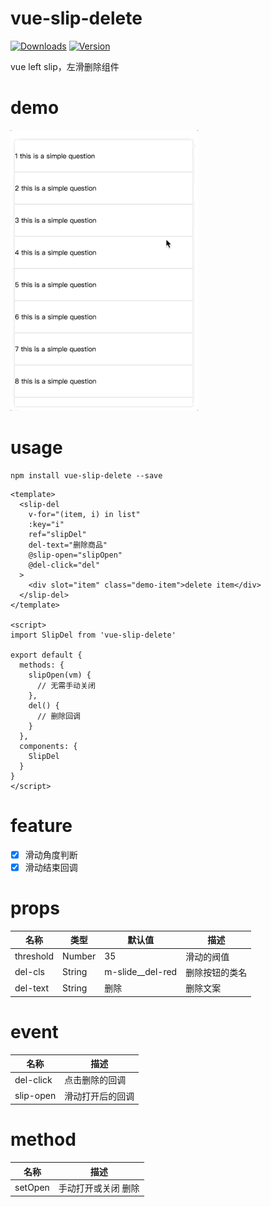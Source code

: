 # vue-slip-delete
<p>
  <a href="https://www.npmjs.com/package/vue-slip-delete"><img src="https://img.shields.io/npm/dm/vue-slip-delete.svg" alt="Downloads"></a>
  <a href="https://www.npmjs.com/package/vue-slip-delete"><img src="https://img.shields.io/npm/v/vue-slip-delete.svg" alt="Version"></a>
</p>

vue left slip，左滑删除组件

# demo

<img src="./src/assets/demo.gif" width="300px">

# usage
```
npm install vue-slip-delete --save
```

```vue
<template>
  <slip-del
    v-for="(item, i) in list"
    :key="i"
    ref="slipDel"
    del-text="删除商品"
    @slip-open="slipOpen"
    @del-click="del"
  >
    <div slot="item" class="demo-item">delete item</div>
  </slip-del>
</template>

<script>  
import SlipDel from 'vue-slip-delete'

export default {
  methods: {
    slipOpen(vm) {
      // 无需手动关闭
    },
    del() {
      // 删除回调
    }
  },
  components: {
    SlipDel
  }
}
</script>
```
# feature
- [x] 滑动角度判断
- [x] 滑动结束回调

# props  
名称|类型|默认值|描述
----|----|----|----
threshold|Number|35|滑动的阀值
del-cls|String|m-slide__del-red|删除按钮的类名
del-text|String|删除|删除文案 

# event
名称|描述
----|----
del-click|点击删除的回调
slip-open|滑动打开后的回调

# method
名称|描述
----|----
setOpen|手动打开或关闭 删除




